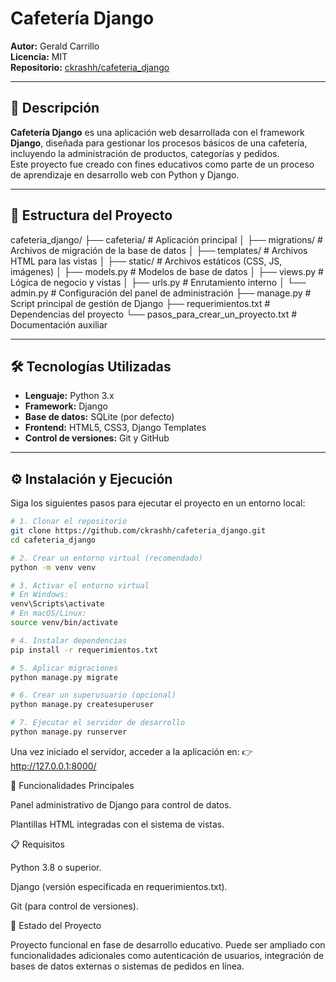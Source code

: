 # Cafetería Django

**Autor:** Gerald Carrillo  
**Licencia:** MIT  
**Repositorio:** [ckrashh/cafeteria_django](https://github.com/ckrashh/cafeteria_django)

---

## 📖 Descripción

**Cafetería Django** es una aplicación web desarrollada con el framework **Django**, diseñada para gestionar los procesos básicos de una cafetería, incluyendo la administración de productos, categorías y pedidos.  
Este proyecto fue creado con fines educativos como parte de un proceso de aprendizaje en desarrollo web con Python y Django.

---

## 🧩 Estructura del Proyecto

cafeteria_django/
├── cafeteria/ # Aplicación principal
│ ├── migrations/ # Archivos de migración de la base de datos
│ ├── templates/ # Archivos HTML para las vistas
│ ├── static/ # Archivos estáticos (CSS, JS, imágenes)
│ ├── models.py # Modelos de base de datos
│ ├── views.py # Lógica de negocio y vistas
│ ├── urls.py # Enrutamiento interno
│ └── admin.py # Configuración del panel de administración
├── manage.py # Script principal de gestión de Django
├── requerimientos.txt # Dependencias del proyecto
└── pasos_para_crear_un_proyecto.txt # Documentación auxiliar


---

## 🛠️ Tecnologías Utilizadas

- **Lenguaje:** Python 3.x  
- **Framework:** Django  
- **Base de datos:** SQLite (por defecto)  
- **Frontend:** HTML5, CSS3, Django Templates  
- **Control de versiones:** Git y GitHub

---

## ⚙️ Instalación y Ejecución

Siga los siguientes pasos para ejecutar el proyecto en un entorno local:

```bash
# 1. Clonar el repositorio
git clone https://github.com/ckrashh/cafeteria_django.git
cd cafeteria_django

# 2. Crear un entorno virtual (recomendado)
python -m venv venv

# 3. Activar el entorno virtual
# En Windows:
venv\Scripts\activate
# En macOS/Linux:
source venv/bin/activate

# 4. Instalar dependencias
pip install -r requerimientos.txt

# 5. Aplicar migraciones
python manage.py migrate

# 6. Crear un superusuario (opcional)
python manage.py createsuperuser

# 7. Ejecutar el servidor de desarrollo
python manage.py runserver
```
Una vez iniciado el servidor, acceder a la aplicación en:
👉 http://127.0.0.1:8000/

🧪 Funcionalidades Principales

Panel administrativo de Django para control de datos.

Plantillas HTML integradas con el sistema de vistas.

📋 Requisitos

Python 3.8 o superior.

Django (versión especificada en requerimientos.txt).

Git (para control de versiones).

📌 Estado del Proyecto

Proyecto funcional en fase de desarrollo educativo.
Puede ser ampliado con funcionalidades adicionales como autenticación de usuarios, integración de bases de datos externas o sistemas de pedidos en línea.

